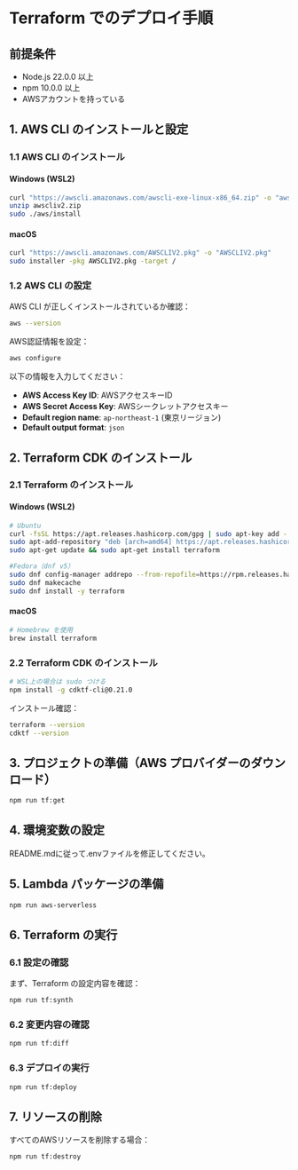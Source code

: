 # Terraform でのデプロイ手順

## 前提条件

- Node.js 22.0.0 以上
- npm 10.0.0 以上
- AWSアカウントを持っている

## 1. AWS CLI のインストールと設定

### 1.1 AWS CLI のインストール

#### Windows (WSL2)
```bash
curl "https://awscli.amazonaws.com/awscli-exe-linux-x86_64.zip" -o "awscliv2.zip"
unzip awscliv2.zip
sudo ./aws/install
```

#### macOS
```bash
curl "https://awscli.amazonaws.com/AWSCLIV2.pkg" -o "AWSCLIV2.pkg"
sudo installer -pkg AWSCLIV2.pkg -target /
```

### 1.2 AWS CLI の設定

AWS CLI が正しくインストールされているか確認：
```bash
aws --version
```

AWS認証情報を設定：
```bash
aws configure
```

以下の情報を入力してください：
- **AWS Access Key ID**: AWSアクセスキーID
- **AWS Secret Access Key**: AWSシークレットアクセスキー
- **Default region name**: `ap-northeast-1` (東京リージョン)
- **Default output format**: `json`

## 2. Terraform CDK のインストール

### 2.1 Terraform のインストール

#### Windows (WSL2)
```bash
# Ubuntu
curl -fsSL https://apt.releases.hashicorp.com/gpg | sudo apt-key add -
sudo apt-add-repository "deb [arch=amd64] https://apt.releases.hashicorp.com $(lsb_release -cs) main"
sudo apt-get update && sudo apt-get install terraform

#Fedora（dnf v5）
sudo dnf config-manager addrepo --from-repofile=https://rpm.releases.hashicorp.com/fedora/hashicorp.repo
sudo dnf makecache
sudo dnf install -y terraform
```

#### macOS
```bash
# Homebrew を使用
brew install terraform
```

### 2.2 Terraform CDK のインストール

```bash
# WSL上の場合は sudo つける
npm install -g cdktf-cli@0.21.0
```

インストール確認：
```bash
terraform --version
cdktf --version
```

## 3. プロジェクトの準備（AWS プロバイダーのダウンロード）

```bash
npm run tf:get
```

## 4. 環境変数の設定

README.mdに従って.envファイルを修正してください。

## 5. Lambda パッケージの準備

```bash
npm run aws-serverless
```

## 6. Terraform の実行

### 6.1 設定の確認

まず、Terraform の設定内容を確認：
```bash
npm run tf:synth
```

### 6.2 変更内容の確認

```bash
npm run tf:diff
```

### 6.3 デプロイの実行

```bash
npm run tf:deploy
```

## 7. リソースの削除

すべてのAWSリソースを削除する場合：

```bash
npm run tf:destroy
```